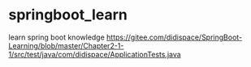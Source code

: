# springboot_learn
learn spring boot knowledge
https://gitee.com/didispace/SpringBoot-Learning/blob/master/Chapter2-1-1/src/test/java/com/didispace/ApplicationTests.java